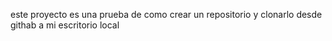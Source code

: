 este proyecto es una prueba de como crear un repositorio y clonarlo desde githab a mi escritorio local